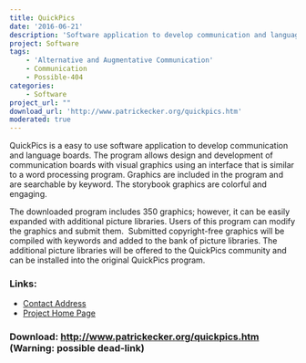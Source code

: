 ```yaml
---
title: QuickPics
date: '2016-06-21'
description: 'Software application to develop communication and language boards.'
project: Software
tags:
    - 'Alternative and Augmentative Communication'
    - Communication
    - Possible-404
categories:
    - Software
project_url: ""
download_url: 'http://www.patrickecker.org/quickpics.htm'
moderated: true
---
```

QuickPics is a easy to use software application to develop communication and language boards. The program allows design and development of communication boards with visual graphics using an interface that is similar to a word processing program. Graphics are included in the program and are searchable by keyword. The storybook graphics are colorful and engaging.

The downloaded program includes 350 graphics; however, it can be easily expanded with additional picture libraries. Users of this program can modify the graphics and submit them.  Submitted copyright-free graphics will be compiled with keywords and added to the bank of picture libraries. The additional picture libraries will be offered to the QuickPics community and can be installed into the original QuickPics program.

### Links:
- <a href="mailto:aac@patrickecker.com">Contact Address</a>
- <a href="http://www.patrickecker.org/">Project Home Page</a>

### Download: http://www.patrickecker.org/quickpics.htm (Warning: possible dead-link)